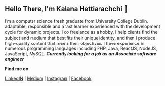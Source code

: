 ## Hello There, I'm **Kalana Hettiarachchi**  👋
I’m a computer science fresh graduate from University College Dublin. adaptable, responsible and a fast learner experienced with the development cycle for dynamic projects.  I do freelance as a hobby, I help clients ﬁnd the subject and medium that best ﬁts their unique identity, and then I produce high-quality content that meets their objectives. I have experience in numerous programming languages including 
PHP, Java, ReactJS, NodeJS, JavaScript, MySQL. ***Currently looking for a job as an** **Associate software engineer*** 

**Find me on**

[LinkedIN](https://www.linkedin.com/in/kalanahe/) |
[Medium](https://medium.com/@calculus96) |
[Instagram](https://www.instagram.com/le_artiste/) |
[Facebook](https://www.facebook.com/hellocalculus)
	


